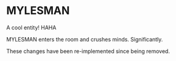 # MYLESMAN
A cool entity! HAHA

MYLESMAN enters the room and crushes minds. Significantly.

These changes have been re-implemented since being removed.
